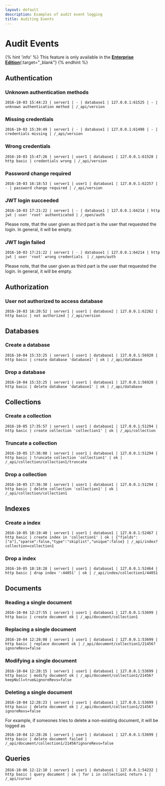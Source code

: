 ```yaml
---
layout: default
description: Examples of audit event logging
title: Auditing Events
---
```

Audit Events
============

{% hint 'info' %}
This feature is only available in the
[**Enterprise Edition**](https://www.arangodb.com/why-arangodb/arangodb-enterprise/){:target="_blank"}
{% endhint %}

Authentication
--------------

### Unknown authentication methods

```
2016-10-03 15:44:23 | server1 | - | database1 | 127.0.0.1:61525 | - | unknown authentication method | /_api/version
```

### Missing credentials

```
2016-10-03 15:39:49 | server1 | - | database1 | 127.0.0.1:61498 | - | credentials missing | /_api/version
```

### Wrong credentials

```
2016-10-03 15:47:26 | server1 | user1 | database1 | 127.0.0.1:61528 | http basic | credentials wrong | /_api/version
```

### Password change required

```
2016-10-03 16:18:53 | server1 | user1 | database1 | 127.0.0.1:62257 | - | password change required | /_api/version
```

### JWT login succeeded

```
2016-10-03 17:21:22 | server1 | - | database1 | 127.0.0.1:64214 | http jwt | user 'root' authenticated | /_open/auth
```

Please note, that the user given as third part is the user that requested
the login. In general, it will be empty.

### JWT login failed

```
2016-10-03 17:21:22 | server1 | - | database1 | 127.0.0.1:64214 | http jwt | user 'root' wrong credentials  | /_open/auth
```

Please note, that the user given as third part is the user that requested
the login. In general, it will be empty.

Authorization
-------------

### User not authorized to access database

```
2016-10-03 16:20:52 | server1 | user1 | database2 | 127.0.0.1:62262 | http basic | not authorized | /_api/version
```

Databases
---------

### Create a database

```
2016-10-04 15:33:25 | server1 | user1 | database1 | 127.0.0.1:56920 | http basic | create database 'database1' | ok | /_api/database
```

### Drop a database

```
2016-10-04 15:33:25 | server1 | user1 | database1 | 127.0.0.1:56920 | http basic | delete database 'database1' | ok | /_api/database
```

Collections
-----------

### Create a collection

```
2016-10-05 17:35:57 | server1 | user1 | database1 | 127.0.0.1:51294 | http basic | create collection 'collection1' | ok | /_api/collection
```

### Truncate a collection

```
2016-10-05 17:36:08 | server1 | user1 | database1 | 127.0.0.1:51294 | http basic | truncate collection 'collection1' | ok | /_api/collection/collection1/truncate
```

### Drop a collection

```
2016-10-05 17:36:30 | server1 | user1 | database1 | 127.0.0.1:51294 | http basic | delete collection 'collection1' | ok | /_api/collection/collection1
```

Indexes
-------

### Create a index

```
2016-10-05 18:19:40 | server1 | user1 | database1 | 127.0.0.1:52467 | http basic | create index in 'collection1' | ok | {"fields":["a"],"sparse":false,"type":"skiplist","unique":false} | /_api/index?collection=collection1
```

### Drop a index

```
2016-10-05 18:18:28 | server1 | user1 | database1 | 127.0.0.1:52464 | http basic | drop index ':44051' | ok | /_api/index/collection1/44051
```

Documents
---------

### Reading a single document

```
2016-10-04 12:27:55 | server1 | user1 | database1 | 127.0.0.1:53699 | http basic | create document ok | /_api/document/collection1
```

### Replacing a single document

```
2016-10-04 12:28:08 | server1 | user1 | database1 | 127.0.0.1:53699 | http basic | replace document ok | /_api/document/collection1/21456?ignoreRevs=false
```

### Modifying a single document

```
2016-10-04 12:28:15 | server1 | user1 | database1 | 127.0.0.1:53699 | http basic | modify document ok | /_api/document/collection1/21456?keepNull=true&ignoreRevs=false
```

### Deleting a single document

```
2016-10-04 12:28:23 | server1 | user1 | database1 | 127.0.0.1:53699 | http basic | delete document ok | /_api/document/collection1/21456?ignoreRevs=false
```

For example, if someones tries to delete a non-existing document, it will be logged as

```
2016-10-04 12:28:26 | server1 | user1 | database1 | 127.0.0.1:53699 | http basic | delete document failed | /_api/document/collection1/21456?ignoreRevs=false
```

Queries
-------

```
2016-10-06 12:12:10 | server1 | user1 | database1 | 127.0.0.1:54232 | http basic | query document | ok | for i in collection1 return i | /_api/cursor
```
